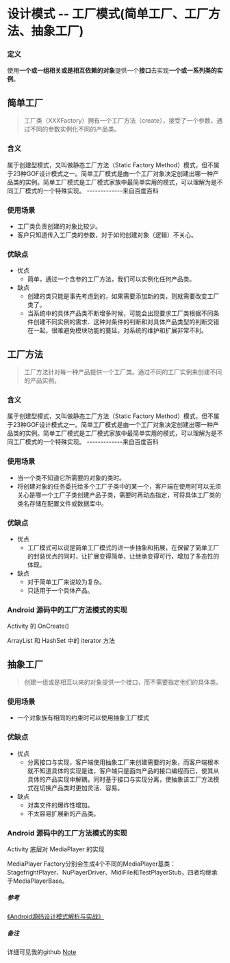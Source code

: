 # 设计模式 -- 工厂模式(简单工厂、工厂方法、抽象工厂)

### 定义

使用**一个或一组相关或是相互依赖的对象**提供一个**接口**去实现**一个或一系列类的实例**。

## 简单工厂

> 工厂类（XXXFactory）拥有一个工厂方法（create），接受了一个参数，通过不同的参数实例化不同的产品类。

### 含义

属于创建型模式，又叫做静态工厂方法（Static Factory Method）模式，但不属于23种GOF设计模式之一。简单工厂模式是由一个工厂对象决定创建出哪一种产品类的实例。简单工厂模式是工厂模式家族中最简单实用的模式，可以理解为是不同工厂模式的一个特殊实现。 -------------来自百度百科

### 使用场景

- 工厂类负责创建的对象比较少。
- 客户只知道传入工厂类的参数，对于如何创建对象（逻辑）不关心。

### 优缺点
- 优点
	- 简单，通过一个含参的工厂方法，我们可以实例化任何产品类。
- 缺点
	- 创建的类只能是事先考虑到的，如果需要添加新的类，则就需要改变工厂类了。
	- 当系统中的具体产品类不断增多时候，可能会出现要求工厂类根据不同条件创建不同实例的需求．这种对条件的判断和对具体产品类型的判断交错在一起，很难避免模块功能的蔓延，对系统的维护和扩展非常不利。

## 工厂方法

> 工厂方法针对每一种产品提供一个工厂类。通过不同的工厂实例来创建不同的产品实例。

### 含义

属于创建型模式，又叫做静态工厂方法（Static Factory Method）模式，但不属于23种GOF设计模式之一。简单工厂模式是由一个工厂对象决定创建出哪一种产品类的实例。简单工厂模式是工厂模式家族中最简单实用的模式，可以理解为是不同工厂模式的一个特殊实现。 -------------来自百度百科

### 使用场景

- 当一个类不知道它所需要的对象的类时。
- 将创建对象的任务委托给多个工厂子类中的某一个，客户端在使用时可以无须关心是哪一个工厂子类创建产品子类，需要时再动态指定，可将具体工厂类的类名存储在配置文件或数据库中。

### 优缺点
- 优点
	- 工厂模式可以说是简单工厂模式的进一步抽象和拓展，在保留了简单工厂的封装优点的同时，让扩展变得简单，让继承变得可行，增加了多态性的体现。
- 缺点
	- 对于简单工厂来说较为复杂。
	- 只适用于一个具体产品。

### Android 源码中的工厂方法模式的实现

Activity 的 OnCreate()

ArrayList 和 HashSet 中的 iterator 方法

## 抽象工厂

> 创建一组或是相互以来的对象提供一个接口，而不需要指定他们的具体类。

### 使用场景

- 一个对象族有相同的约束时可以使用抽象工厂模式

### 优缺点
- 优点
	- 分离接口与实现，客户端使用抽象工厂来创建需要的对象，而客户端根本就不知道具体的实现是谁，客户端只是面向产品的接口编程而已，使其从具体的产品实现中解耦，同时基于接口与实现分离，使抽象该工厂方法模式在切换产品类时更加灵活、容易。
- 缺点
	- 对类文件的爆炸性增加。
	- 不太容易扩展新的产品类。

### Android 源码中的工厂方法模式的实现

Activity 底层对 MediaPlayer 的实现

MediaPlayer Factory分别会生成4个不同的MediaPlayer基类：StagefrightPlayer、NuPlayerDriver、MidiFile和TestPlayerStub，四者均继承于MediaPlayerBase。


##### 参考
[《Android源码设计模式解析与实战》](https://book.douban.com/subject/26644935/)

##### 备注
详细可见我的github [Note](https://github.com/mrlsm/Note)